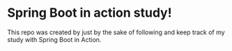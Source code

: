 Spring Boot in action study!
===================

This repo was created by just by the sake of following and keep track of my study with Spring Boot in Action.
